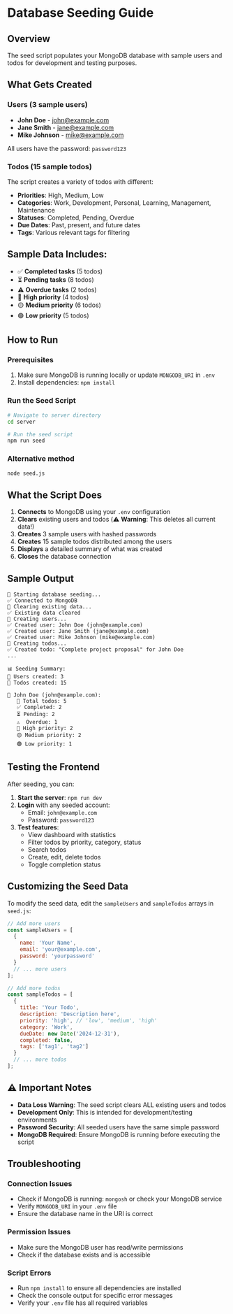 # Database Seeding Guide

## Overview
The seed script populates your MongoDB database with sample users and todos for development and testing purposes.

## What Gets Created

### Users (3 sample users)
- **John Doe** - john@example.com
- **Jane Smith** - jane@example.com  
- **Mike Johnson** - mike@example.com

All users have the password: `password123`

### Todos (15 sample todos)
The script creates a variety of todos with different:
- **Priorities**: High, Medium, Low
- **Categories**: Work, Development, Personal, Learning, Management, Maintenance
- **Statuses**: Completed, Pending, Overdue
- **Due Dates**: Past, present, and future dates
- **Tags**: Various relevant tags for filtering

## Sample Data Includes:
- ✅ **Completed tasks** (5 todos)
- ⏳ **Pending tasks** (8 todos) 
- ⚠️ **Overdue tasks** (2 todos)
- 🔴 **High priority** (4 todos)
- 🟡 **Medium priority** (6 todos)
- 🟢 **Low priority** (5 todos)

## How to Run

### Prerequisites
1. Make sure MongoDB is running locally or update `MONGODB_URI` in `.env`
2. Install dependencies: `npm install`

### Run the Seed Script
```bash
# Navigate to server directory
cd server

# Run the seed script
npm run seed
```

### Alternative method
```bash
node seed.js
```

## What the Script Does

1. **Connects** to MongoDB using your `.env` configuration
2. **Clears** existing users and todos (⚠️ **Warning**: This deletes all current data!)
3. **Creates** 3 sample users with hashed passwords
4. **Creates** 15 sample todos distributed among the users
5. **Displays** a detailed summary of what was created
6. **Closes** the database connection

## Sample Output
```
🌱 Starting database seeding...
✅ Connected to MongoDB
🧹 Clearing existing data...
✅ Existing data cleared
👥 Creating users...
✅ Created user: John Doe (john@example.com)
✅ Created user: Jane Smith (jane@example.com)
✅ Created user: Mike Johnson (mike@example.com)
📝 Creating todos...
✅ Created todo: "Complete project proposal" for John Doe
...

📊 Seeding Summary:
👥 Users created: 3
📝 Todos created: 15

👤 John Doe (john@example.com):
   📝 Total todos: 5
   ✅ Completed: 2
   ⏳ Pending: 2
   ⚠️  Overdue: 1
   🔴 High priority: 2
   🟡 Medium priority: 2
   🟢 Low priority: 1
```

## Testing the Frontend

After seeding, you can:

1. **Start the server**: `npm run dev`
2. **Login** with any seeded account:
   - Email: `john@example.com`
   - Password: `password123`
3. **Test features**:
   - View dashboard with statistics
   - Filter todos by priority, category, status
   - Search todos
   - Create, edit, delete todos
   - Toggle completion status

## Customizing the Seed Data

To modify the seed data, edit the `sampleUsers` and `sampleTodos` arrays in `seed.js`:

```javascript
// Add more users
const sampleUsers = [
  {
    name: 'Your Name',
    email: 'your@example.com',
    password: 'yourpassword'
  }
  // ... more users
];

// Add more todos
const sampleTodos = [
  {
    title: 'Your Todo',
    description: 'Description here',
    priority: 'high', // 'low', 'medium', 'high'
    category: 'Work',
    dueDate: new Date('2024-12-31'),
    completed: false,
    tags: ['tag1', 'tag2']
  }
  // ... more todos
];
```

## ⚠️ Important Notes

- **Data Loss Warning**: The seed script clears ALL existing users and todos
- **Development Only**: This is intended for development/testing environments
- **Password Security**: All seeded users have the same simple password
- **MongoDB Required**: Ensure MongoDB is running before executing the script

## Troubleshooting

### Connection Issues
- Check if MongoDB is running: `mongosh` or check your MongoDB service
- Verify `MONGODB_URI` in your `.env` file
- Ensure the database name in the URI is correct

### Permission Issues
- Make sure the MongoDB user has read/write permissions
- Check if the database exists and is accessible

### Script Errors
- Run `npm install` to ensure all dependencies are installed
- Check the console output for specific error messages
- Verify your `.env` file has all required variables